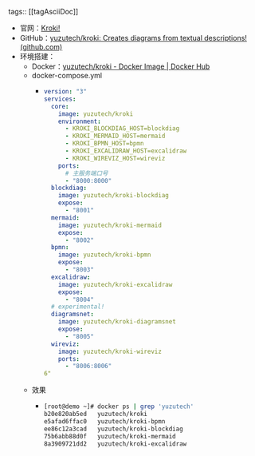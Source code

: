 tags:: [[tagAsciiDoc]]

- 官网：[Kroki!](https://kroki.io/)
- GitHub：[yuzutech/kroki: Creates diagrams from textual descriptions! (github.com)](https://github.com/yuzutech/kroki)
- 环境搭建：
	- Docker：[yuzutech/kroki - Docker Image | Docker Hub](https://hub.docker.com/r/yuzutech/kroki)
	- docker-compose.yml
		- ```yaml
		  version: "3"
		  services:
		    core:
		      image: yuzutech/kroki
		      environment:
		        - KROKI_BLOCKDIAG_HOST=blockdiag
		        - KROKI_MERMAID_HOST=mermaid
		        - KROKI_BPMN_HOST=bpmn
		        - KROKI_EXCALIDRAW_HOST=excalidraw
		        - KROKI_WIREVIZ_HOST=wireviz
		      ports:
		        # 主服务端口号
		        - "8000:8000"
		    blockdiag:
		      image: yuzutech/kroki-blockdiag
		      expose:
		        - "8001"
		    mermaid:
		      image: yuzutech/kroki-mermaid
		      expose:
		        - "8002"
		    bpmn:
		      image: yuzutech/kroki-bpmn
		      expose:
		        - "8003"
		    excalidraw:
		      image: yuzutech/kroki-excalidraw
		      expose:
		        - "8004"
		    # experimental!
		    diagramsnet:
		      image: yuzutech/kroki-diagramsnet
		      expose:
		        - "8005"
		    wireviz:
		      image: yuzutech/kroki-wireviz
		      ports:
		        - "8006:8006"
		  6"
		  ```
	- 效果
		- ```bash
		  [root@demo ~]# docker ps | grep 'yuzutech'
		  b20e820ab5ed   yuzutech/kroki                                   "/bin/sh -c 'exec ja…"   25 hours ago   Up 25 hours   0.0.0.0:9500->8000/tcp, :::9500->8000/tcp   kroki_kroki_1
		  e5afad6ffac0   yuzutech/kroki-bpmn                              "/usr/bin/bpmn"          25 hours ago   Up 25 hours   8003/tcp                                    kroki_bpmn_1
		  ee86c12a3cad   yuzutech/kroki-blockdiag                         "gunicorn --preload …"   25 hours ago   Up 25 hours   8001/tcp                                    kroki_blockdiag_1
		  75b6abb88d0f   yuzutech/kroki-mermaid                           "node src/index.js"      25 hours ago   Up 25 hours   8002/tcp                                    kroki_mermaid_1
		  8a3909721dd2   yuzutech/kroki-excalidraw                        "/usr/bin/excalidraw"    25 hours ago   Up 25 hours   8004/tcp                                    kroki_excalidraw_1
		  ```